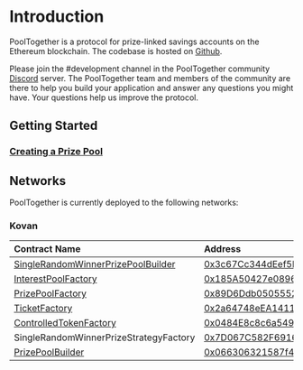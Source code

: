 # Introduction

PoolTogether is a protocol for prize-linked savings accounts on the Ethereum blockchain.  The codebase is hosted on [Github](https://github.com/pooltogether/pooltogether-contracts).

Please join the \#development channel in the PoolTogether community [Discord](https://discord.gg/5sjnHd) server.  The PoolTogether team and members of the community are there to help you build your application and answer any questions you might have.  Your questions help us improve the protocol.

## Getting Started

### [Creating a Prize Pool](tutorials/creating-a-prize-pool.md)

## Networks

PoolTogether is currently deployed to the following networks:

### Kovan

| Contract Name | Address |
| :--- | :--- |
| [SingleRandomWinnerPrizePoolBuilder](contracts/builders.md#single-random-winner-prize-pool-builder) | [0x3c67Cc344dEef5E7F551aC9FfFA8B23070258E24](https://kovan.etherscan.io/address/0x3c67Cc344dEef5E7F551aC9FfFA8B23070258E24) |
| [InterestPoolFactory](contracts/interestpool.md) | [0x185A50427e08966a7cbC9e9aFBF4cfb36f50c96d](https://kovan.etherscan.io/address/0x185A50427e08966a7cbC9e9aFBF4cfb36f50c96d) |
| [PrizePoolFactory](contracts/prize-pool/) | [0x89D6Ddb0505552060399fAA9c77b4a9E200ff690](https://kovan.etherscan.io/address/0x89D6Ddb0505552060399fAA9c77b4a9E200ff690) |
| [TicketFactory](contracts/ticket.md) | [0x2a64748eEA141150188bbC5e4cd2587ebDCDe882](https://kovan.etherscan.io/address/0x2a64748eEA141150188bbC5e4cd2587ebDCDe882) |
| [ControlledTokenFactory](contracts/controlledtoken.md) | [0x0484E8c8c6a54969F29C7773eb5888Dba3CF5696](https://kovan.etherscan.io/address/0x0484E8c8c6a54969F29C7773eb5888Dba3CF5696) |
| SingleRandomWinnerPrizeStrategyFactory | [0x7D067C582F6916d7233d3bb2eA442d662b1336BD](https://kovan.etherscan.io/address/0x7D067C582F6916d7233d3bb2eA442d662b1336BD) |
| [PrizePoolBuilder](contracts/builders.md#prize-pool-builder) | [0x066306321587f49160aD14906F0fB1693b9eaa55](https://kovan.etherscan.io/address/0x066306321587f49160aD14906F0fB1693b9eaa55) |









